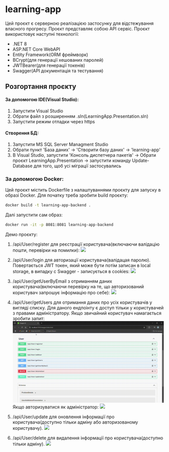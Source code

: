 # learning-app

Цей проєкт є серверною реалізацією застосунку для відстежування власного прогресу. Проєкт представляє собою API сервіс. Проєкт використовує наступні технології:
- .NET 8
- ASP.NET Core WebAPI
- Entity Framework(ORM фреймворк)
- BCrypt(для генерації хешованих паролей)
- JWTBearer(для генерації токенів)
- Swagger(API документація та тестування)

## Розгортання проєкту

#### За допомогою IDE(Visual Studio):

1. Запустити Visual Studio
2. Обрати файл з розширенням .sln(LearningApp.Presentation.sln)
3. Запустити режим отладки через https

#### Створення БД:
1. Запустити MS SQL Server Managment Studio
2. Обрати пункт 'База даних' -> 'Створити базу даних' -> 'learning-app'
3. В Visual Studio, запустити 'Консоль диспетчера пакетів' -> Обрати проєкт LearningApp.Presentation -> запустити команду Update-Database для того, щоб усі міграції застосувались

### За допомогою Docker:
Цей проєкт містить Dockerfile з налаштуваннями проєкту для запуску в образі Docker. Для початку треба зробити build проєкту:
```sh 
docker build -t learning-app-backend .
```
Далі запустити сам образ:
```sh
docker run -it -p 8081:8081 learning-app-backend
```

Демо проєкту:

1. /api/User/register для реєстрації користувача(включаючи валідацію пошти, перевірки на помилки):
![](videos/backend/register.gif)

2. /api/User/login для авторизації користувача(валідацая паролю). Повертається JWT токен, який може бути потім записан в local storage, в випадку с Swagger - записується в cookies:
![](videos/backend/login.gif)

3. /api/User/getUserByEmail з отриманням даних користувача(включаючи перевірку на те, що авторизований користувач запрошує інформацію про себе):
![](videos/backend/getuser.gif)

4. /api/User/getUsers для отримання даних про усіх користувачів у вигляді списку. Для даного ендпоінту є доступ тільки у користувачей з правами адміністратору. Якщо звичайний користувач намагається зробити запит:
![](videos/backend/getallunauth.gif) Якщо авторизуватися як адміністратор:
![](videos/backend/getallauth.gif)

5. /api/User/update для оновлення інформації про користувача(доступно тільки адміну або авторизованому користувачу).
![](videos/backend/update.gif)

6. /api/User/delete для видалення інформації про користувача(доступно тільки адміну).
![](videos/backend/delete.gif)